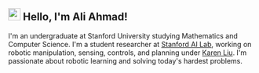 ##  <img src="https://github.com/user-attachments/assets/224276df-1a53-4296-9276-02995b98c94d" width="25"> Hello, I'm Ali Ahmad!

I'm an undergraduate at Stanford University studying Mathematics and Computer Science. I'm a student researcher at [Stanford AI Lab](https://ai.stanford.edu/), working on robotic manipulation, sensing, controls, and planning under [Karen Liu](https://profiles.stanford.edu/c-karen-liu?tab=bio). I'm passionate about robotic learning and solving today's hardest problems. 